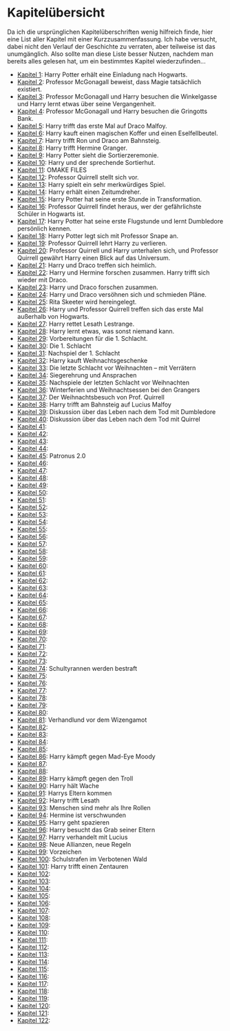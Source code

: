 # Kapitelübersicht

Da ich die ursprünglichen Kapitelüberschriften wenig hilfreich finde, hier eine List aller Kapitel mit einer Kurzzusammenfassung. Ich habe versucht, dabei nicht den Verlauf der Geschichte zu verraten, aber teilweise ist das unumgänglich. Also sollte man diese Liste besser Nutzen, nachdem man bereits alles gelesen hat, um ein bestimmtes Kapitel wiederzufinden...

- [Kapitel 1](Kapitel-1.md): Harry Potter erhält eine Einladung nach Hogwarts.
- [Kapitel 2](Kapitel-2.md): Professor McGonagall beweist, dass Magie tatsächlich existiert.
- [Kapitel 3](Kapitel-3.md): Professor McGonagall und Harry besuchen die Winkelgasse und Harry lernt etwas über seine Vergangenheit.
- [Kapitel 4](Kapitel-4.md): Professor McGonagall und Harry besuchen die Gringotts Bank.
- [Kapitel 5](Kapitel-5.md): Harry trifft das erste Mal auf Draco Malfoy.
- [Kapitel 6](Kapitel-6.md): Harry kauft einen magischen Koffer und einen Eselfellbeutel.
- [Kapitel 7](Kapitel-7.md): Harry trifft Ron und Draco am Bahnsteig.
- [Kapitel 8](Kapitel-8.md): Harry trifft Hermine Granger.
- [Kapitel 9](Kapitel-9.md): Harry Potter sieht die Sortierzeremonie.
- [Kapitel 10](Kapitel-10.md): Harry und der sprechende Sortierhut.
- [Kapitel 11](Kapitel-11.md): OMAKE FILES
- [Kapitel 12](Kapitel-12.md): Professor Quirrell stellt sich vor.
- [Kapitel 13](Kapitel-13.md): Harry spielt ein sehr merkwürdiges Spiel.
- [Kapitel 14](Kapitel-14.md): Harry erhält einen Zeitumdreher.
- [Kapitel 15](Kapitel-15.md): Harry Potter hat seine erste Stunde in Transformation.
- [Kapitel 16](Kapitel-16.md): Professor Quirrell findet heraus, wer der gefährlichste Schüler in Hogwarts ist.
- [Kapitel 17](Kapitel-17.md): Harry Potter hat seine erste Flugstunde und lernt Dumbledore persönlich kennen.
- [Kapitel 18](Kapitel-18.md): Harry Potter legt sich mit Professor Snape an.
- [Kapitel 19](Kapitel-19.md): Professor Quirrell lehrt Harry zu verlieren.
- [Kapitel 20](Kapitel-20.md): Professor Quirrell und Harry unterhalen sich, und Professor Quirrell gewährt Harry einen Blick auf das Universum.
- [Kapitel 21](Kapitel-21.md): Harry und Draco treffen sich heimlich.
- [Kapitel 22](Kapitel-22.md): Harry und Hermine forschen zusammen. Harry trifft sich wieder mit Draco.
- [Kapitel 23](Kapitel-23.md): Harry und Draco forschen zusammen.
- [Kapitel 24](Kapitel-24.md): Harry und Draco versöhnen sich und schmieden Pläne.
- [Kapitel 25](Kapitel-25.md): Rita Skeeter wird hereingelegt.
- [Kapitel 26](Kapitel-26.md): Harry und Professor Quirrell treffen sich das erste Mal außerhalb von Hogwarts.
- [Kapitel 27](Kapitel-27.md): Harry rettet Lesath Lestrange.
- [Kapitel 28](Kapitel-28.md): Harry lernt etwas, was sonst niemand kann.
- [Kapitel 29](Kapitel-29.md): Vorbereitungen für die 1. Schlacht.
- [Kapitel 30](Kapitel-30.md): Die 1. Schlacht
- [Kapitel 31](Kapitel-31.md): Nachspiel der 1. Schlacht
- [Kapitel 32](Kapitel-32.md): Harry kauft Weihnachtsgeschenke
- [Kapitel 33](Kapitel-33.md): Die letzte Schlacht vor Weihnachten – mit Verrätern
- [Kapitel 34](Kapitel-34.md): Siegerehrung und Ansprachen
- [Kapitel 35](Kapitel-35.md): Nachspiele der letzten Schlacht vor Weihnachten
- [Kapitel 36](Kapitel-36.md): Winterferien und Weihnachtsessen bei den Grangers
- [Kapitel 37](Kapitel-37.md): Der Weihnachtsbesuch von Prof. Quirrell
- [Kapitel 38](Kapitel-38.md): Harry trifft am Bahnsteig auf Lucius Malfoy
- [Kapitel 39](Kapitel-39.md): Diskussion über das Leben nach dem Tod mit Dumbledore
- [Kapitel 40](Kapitel-40.md): Diskussion über das Leben nach dem Tod mit Quirrel
- [Kapitel 41](Kapitel-41.md): 
- [Kapitel 42](Kapitel-42.md): 
- [Kapitel 43](Kapitel-43.md): 
- [Kapitel 44](Kapitel-44.md): 
- [Kapitel 45](Kapitel-45.md): Patronus 2.0
- [Kapitel 46](Kapitel-46.md): 
- [Kapitel 47](Kapitel-47.md): 
- [Kapitel 48](Kapitel-48.md): 
- [Kapitel 49](Kapitel-49.md): 
- [Kapitel 50](Kapitel-50.md): 
- [Kapitel 51](Kapitel-51.md): 
- [Kapitel 52](Kapitel-52.md): 
- [Kapitel 53](Kapitel-53.md): 
- [Kapitel 54](Kapitel-54.md): 
- [Kapitel 55](Kapitel-55.md): 
- [Kapitel 56](Kapitel-56.md): 
- [Kapitel 57](Kapitel-57.md): 
- [Kapitel 58](Kapitel-58.md): 
- [Kapitel 59](Kapitel-59.md): 
- [Kapitel 60](Kapitel-60.md): 
- [Kapitel 61](Kapitel-61.md): 
- [Kapitel 62](Kapitel-62.md): 
- [Kapitel 63](Kapitel-63.md): 
- [Kapitel 64](Kapitel-64.md): 
- [Kapitel 65](Kapitel-65.md): 
- [Kapitel 66](Kapitel-66.md): 
- [Kapitel 67](Kapitel-67.md): 
- [Kapitel 68](Kapitel-68.md): 
- [Kapitel 69](Kapitel-69.md): 
- [Kapitel 70](Kapitel-70.md): 
- [Kapitel 71](Kapitel-71.md): 
- [Kapitel 72](Kapitel-72.md): 
- [Kapitel 73](Kapitel-73.md): 
- [Kapitel 74](Kapitel-74.md): Schultyrannen werden bestraft
- [Kapitel 75](Kapitel-75.md): 
- [Kapitel 76](Kapitel-76.md): 
- [Kapitel 77](Kapitel-77.md): 
- [Kapitel 78](Kapitel-78.md): 
- [Kapitel 79](Kapitel-79.md): 
- [Kapitel 80](Kapitel-80.md): 
- [Kapitel 81](Kapitel-81.md): Verhandlund vor dem Wizengamot
- [Kapitel 82](Kapitel-82.md): 
- [Kapitel 83](Kapitel-83.md): 
- [Kapitel 84](Kapitel-84.md): 
- [Kapitel 85](Kapitel-85.md): 
- [Kapitel 86](Kapitel-86.md): Harry kämpft gegen Mad-Eye Moody
- [Kapitel 87](Kapitel-87.md): 
- [Kapitel 88](Kapitel-88.md): 
- [Kapitel 89](Kapitel-89.md): Harry kämpft gegen den Troll
- [Kapitel 90](Kapitel-90.md): Harry hält Wache
- [Kapitel 91](Kapitel-91.md): Harrys Eltern kommen
- [Kapitel 92](Kapitel-92.md): Harry trifft Lesath
- [Kapitel 93](Kapitel-93.md): Menschen sind mehr als Ihre Rollen
- [Kapitel 94](Kapitel-94.md): Hermine ist verschwunden
- [Kapitel 95](Kapitel-95.md): Harry geht spazieren
- [Kapitel 96](Kapitel-96.md): Harry besucht das Grab seiner Eltern
- [Kapitel 97](Kapitel-97.md): Harry verhandelt mit Lucius
- [Kapitel 98](Kapitel-98.md): Neue Allianzen, neue Regeln
- [Kapitel 99](Kapitel-99.md): Vorzeichen
- [Kapitel 100](Kapitel-100.md): Schulstrafen im Verbotenen Wald
- [Kapitel 101](Kapitel-101.md): Harry trifft einen Zentauren
- [Kapitel 102](Kapitel-102.md): 
- [Kapitel 103](Kapitel-103.md): 
- [Kapitel 104](Kapitel-104.md): 
- [Kapitel 105](Kapitel-105.md): 
- [Kapitel 106](Kapitel-106.md): 
- [Kapitel 107](Kapitel-107.md): 
- [Kapitel 108](Kapitel-108.md): 
- [Kapitel 109](Kapitel-109.md): 
- [Kapitel 110](Kapitel-110.md): 
- [Kapitel 111](Kapitel-111.md): 
- [Kapitel 112](Kapitel-112.md): 
- [Kapitel 113](Kapitel-113.md): 
- [Kapitel 114](Kapitel-114.md): 
- [Kapitel 115](Kapitel-115.md): 
- [Kapitel 116](Kapitel-116.md): 
- [Kapitel 117](Kapitel-117.md): 
- [Kapitel 118](Kapitel-118.md): 
- [Kapitel 119](Kapitel-119.md): 
- [Kapitel 120](Kapitel-120.md): 
- [Kapitel 121](Kapitel-121.md): 
- [Kapitel 122](Kapitel-122.md): 

